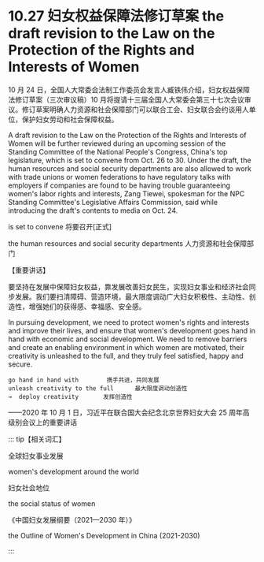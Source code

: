 # 10.27 妇女权益保障法修订草案 the draft revision to the Law on the Protection of the Rights and Interests of Women

10 月 24 日，全国人大常委会法制工作委员会发言人臧铁伟介绍，妇女权益保障法修订草案（三次审议稿）10 月将提请十三届全国人大常委会第三十七次会议审议。修订草案明确人力资源和社会保障部门可以联合工会、妇女联合会约谈用人单位，保护妇女劳动和社会保障权益。

A draft revision to the Law on the Protection of the Rights and Interests of Women will be further reviewed during an upcoming session of the Standing Committee of the National People's Congress, China's top legislature, which is set to convene from Oct. 26 to 30. Under the draft, the human resources and social security departments are also allowed to work with trade unions or women federations to have regulatory talks with employers if companies are found to be having trouble guaranteeing women's labor rights and interests, Zang Tiewei, spokesman for the NPC Standing Committee's Legislative Affairs Commission, said while introducing the draft's contents to media on Oct. 24.


is set to convene     将要召开[正式]

the human resources and social security departments  人力资源和社会保障部门

【重要讲话】

要坚持在发展中保障妇女权益，靠发展改善妇女民生，实现妇女事业和经济社会同步发展。我们要扫清障碍、营造环境，最大限度调动广大妇女积极性、主动性、创造性，增强她们的获得感、幸福感、安全感。

In pursuing development, we need to protect women's rights and interests and improve their lives, and ensure that women's development goes hand in hand with economic and social development. We need to remove barriers and create an enabling environment in which women are motivated, their creativity is unleashed to the full, and they truly feel satisfied, happy and secure.

```
go hand in hand with        携手共进，共同发展
unleash creativity to the full      最大限度调动创造性
→  deploy creativity       发挥创造性
```

——2020 年 10 月 1 日，习近平在联合国大会纪念北京世界妇女大会 25 周年高级别会议上的重要讲话

::: tip【相关词汇】

全球妇女事业发展

women's development around the world

妇女社会地位

the social status of women

《中国妇女发展纲要（2021—2030 年）》

the Outline of Women's Development in China (2021-2030)

:::